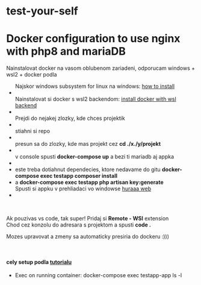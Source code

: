 # test-your-self

<h1>Docker configuration to use nginx with php8 and mariaDB</h1>

<p>Nainstalovat docker na vasom oblubenom zariadeni, odporucam windows + wsl2 + docker podla
<ul>
</li>Najskor windows subsystem for linux na windows: <a href="https://docs.microsoft.com/en-us/windows/wsl/install-win10">how to install</a><li>
</li>Nainstalovat si docker s wsl2 backendom: <a href="https://docs.docker.com/docker-for-windows/install/#system-requirements-for-wsl-2-backend">install docker with wsl backend</a><li>
</li>Prejdi do nejakej zlozky, kde chces projektik<li>
</li>stiahni si repo<li>
</li>presun sa do zlozky, kde mas projekt cez <b>cd ./x./y/projekt </b><li>
</li>v console spusti <b>docker-compose up</b> a bezi ti mariadb aj appka<li>
<li>este treba dotiahnut dependecies, ktore nedavame do gitu <b>docker-compose exec testapp composer install</b></li>
<li> a <b>docker-compose exec testapp php artisan key:generate</b></li>
</li>Spusti si appku v prehliadaci vo windowse <a href="http://localhost:8000/">huraaa web</a><li>
</ul>
</p>

<br>
<p>Ak pouzivas vs code, tak super! Pridaj si <b> Remote - WSl</b> extension<br>
Chod cez konzolu do adresara s projektom a spusti <b>code .</b><br>

Mozes upravovat a zmeny sa automaticky presiria do dockeru :)))
</p>

<br>

<h4>cely setup podla <a href="https://www.digitalocean.com/community/tutorials/how-to-install-and-set-up-laravel-with-docker-compose-on-ubuntu-20-04">tutorialu</a></h4>
<p>
<ul>
<li>Exec on running container: docker-compose exec testapp-app ls -l</li>
</ul>
</p>

<!-- DO Only once after init to init laravel -->
<!-- composer create-project --prefer-dist laravel/laravel:^8.0 final -->
<!-- cd final -->
<!-- mv * ../ -->

